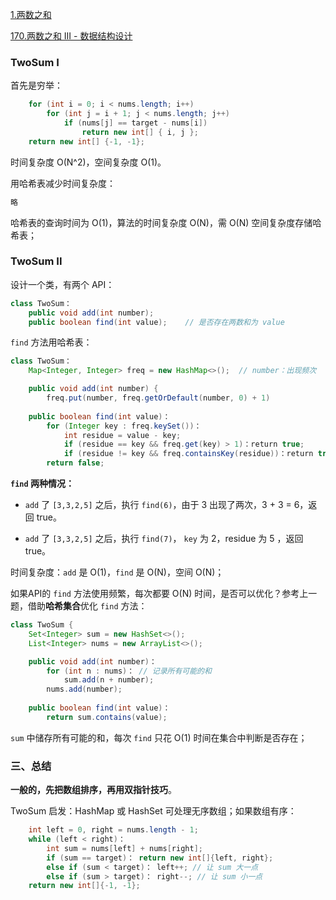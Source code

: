 [1.两数之和](https://leetcode-cn.com/problems/two-sum)

[170.两数之和 III - 数据结构设计](https://leetcode-cn.com/problems/two-sum-iii-data-structure-design)

### TwoSum I

首先是穷举：

```java
    for (int i = 0; i < nums.length; i++) 
        for (int j = i + 1; j < nums.length; j++) 
            if (nums[j] == target - nums[i]) 
                return new int[] { i, j };
    return new int[] {-1, -1};
```

时间复杂度 O(N^2)，空间复杂度 O(1)。

用哈希表减少时间复杂度：

```java
略
```

哈希表的查询时间为 O(1)，算法的时间复杂度 O(N)，需 O(N) 空间复杂度存储哈希表；



### TwoSum II

设计一个类，有两个 API：

```java
class TwoSum：
    public void add(int number);
    public boolean find(int value);    // 是否存在两数和为 value
```

 `find` 方法用哈希表：

```java
class TwoSum：
    Map<Integer, Integer> freq = new HashMap<>();  // number：出现频次

    public void add(int number) {
        freq.put(number, freq.getOrDefault(number, 0) + 1)
    
    public boolean find(int value)：
        for (Integer key : freq.keySet())：
            int residue = value - key;
            if (residue == key && freq.get(key) > 1)：return true;
            if (residue != key && freq.containsKey(residue))：return true;
        return false;
```

 **`find` 两种情况：**

- `add` 了 `[3,3,2,5]` 之后，执行 `find(6)`，由于 3 出现了两次，3 + 3 = 6，返回 true。

- `add` 了 `[3,3,2,5]` 之后，执行 `find(7)`， `key` 为 2，residue 为 5 ，返回 true。

时间复杂度：`add` 是 O(1)，`find` 是 O(N)，空间 O(N)；

如果API的 `find` 方法使用频繁，每次都要 O(N) 时间，是否可以优化？参考上一题，借助**哈希集合**优化 `find` 方法：

```java
class TwoSum {
    Set<Integer> sum = new HashSet<>();
    List<Integer> nums = new ArrayList<>();

    public void add(int number)：
        for (int n : nums)： // 记录所有可能的和
            sum.add(n + number);
        nums.add(number);
    
    public boolean find(int value)：
        return sum.contains(value);
```

 `sum` 中储存所有可能的和，每次 `find` 只花 O(1) 时间在集合中判断是否存在；

### 三、总结

**一般的，先把数组排序，再用双指针技巧**。

TwoSum 启发：HashMap 或 HashSet 可处理无序数组；如果数组有序：

```java
    int left = 0, right = nums.length - 1;
    while (left < right)：
        int sum = nums[left] + nums[right];
        if (sum == target)： return new int[]{left, right};
        else if (sum < target)： left++; // 让 sum 大一点
        else if (sum > target)： right--; // 让 sum 小一点
    return new int[]{-1, -1};
```

